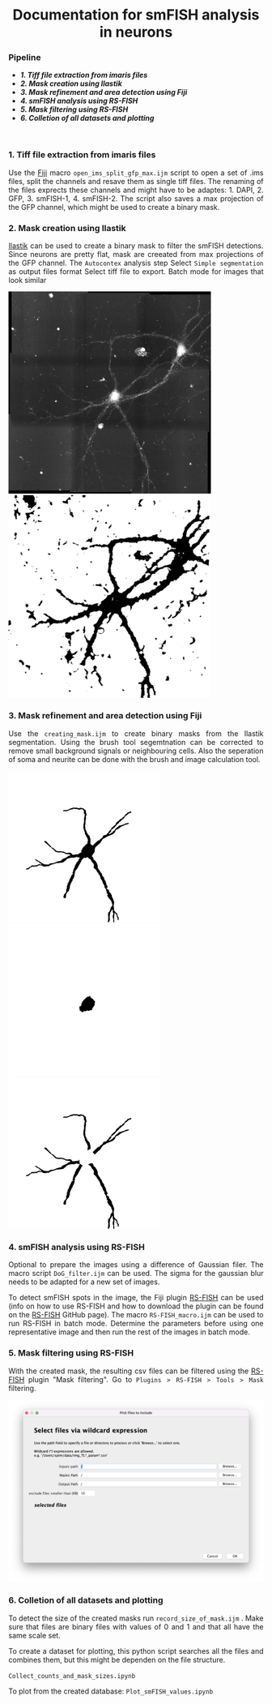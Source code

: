 <div align="center">
  
# Documentation for smFISH analysis in neurons

</div>


### Pipeline

* _**1.	Tiff file extraction from imaris files**_
* _**2.	Mask creation using Ilastik**_
* _**3.	Mask refinement and area detection using Fiji**_
* _**4.	smFISH analysis using RS-FISH**_
* _**5.	Mask filtering using RS-FISH**_
* _**6.	Colletion of all datasets and plotting**_



<br />

<div style="text-align: justify">
  
 ### 1.	Tiff file extraction from imaris files
  
  Use the [Fiji](https://fiji.sc/) macro ```open_ims_split_gfp_max.ijm``` script to open a set of .ims files, split the channels and resave them as single tiff files. The renaming of the files exprects these channels and might have to be adaptes: 1. DAPI, 2. GFP, 3. smFISH-1, 4. smFISH-2. The script also  saves a max projection of the GFP channel, which might be used to create a binary mask.
  
  
 ### 2.	Mask creation using Ilastik
  
  [Ilastik](https://www.ilastik.org/) can be used to create a binary mask to filter the smFISH detections. Since neurons are pretty flat, mask are creeated from max projections of the GFP  channel. 
  The ```Autocontex``` analysis step
  Select ```Simple segmentation``` as output files format
  Select tiff file to export. 
  Batch mode for images that look similar
    
  <img src="https://github.com/LauraBreimann/smFISH_neuron_analysis/blob/main/screenshots/GFP_max.jpg" alt="Max projection of the GFP channel" width="400">
  
   <img src="https://github.com/LauraBreimann/smFISH_neuron_analysis/blob/main/screenshots/mask_after_ilastik.png" alt="Binary mask after ilastik segmentation" width="400">
  
  
  
  
 ### 3.	Mask refinement and area detection using Fiji
  
  Use the ```creating_mask.ijm``` to create binary masks from the Ilastik segmentation. 
  Using the brush tool segemtnation can be corrected to remove small background signals or neighbouring cells. 
  Also the seperation of soma and neurite can be done with the brush and image calculation tool. 
  
  <img src="https://github.com/LauraBreimann/smFISH_neuron_analysis/blob/main/screenshots/mask_total_neuron.png" alt="Binary mask of the full neuron" width="300">
  
  <img src="https://github.com/LauraBreimann/smFISH_neuron_analysis/blob/main/screenshots/mask_soma.png" alt="Binary mask of the soma" width="300">
  
  <img src="https://github.com/LauraBreimann/smFISH_neuron_analysis/blob/main/screenshots/mask_neurite.png" alt="Binary mask of the neurite" width="300">
  

  
 ### 4.	smFISH analysis using RS-FISH
  
 Optional to prepare the images using a difference of Gaussian filer. The macro script ```DoG_filter.ijm``` can be used. The sigma for the gaussian blur needs to be adapted for a new set of images. 
  
 To detect smFISH spots in the image, the Fiji plugin [RS-FISH](https://github.com/PreibischLab/RS-FISH) can be used (info on how to use RS-FISH and how to download the plugin can be found on the [RS-FISH](https://github.com/PreibischLab/RS-FISH) GitHub page). The macro ```RS-FISH_macro.ijm``` can be used to run RS-FISH in batch mode. Determine the parameters before using one representative image and then run the rest of the images in batch mode. 
  
  
 ### 5.	Mask filtering using RS-FISH
  
  With the created mask, the resulting csv files can be filtered using the [RS-FISH](https://github.com/PreibischLab/RS-FISH) plugin "Mask filtering". Go to ```Plugins > RS-FISH > Tools > Mask``` filtering. 
  
 
  <img src="https://github.com/LauraBreimann/smFISH_neuron_analysis/blob/main/screenshots/mask_filtering_plugin.png" alt="Screenshot of the mask filtering plugin" width="800">
  
  
  
 ### 6.	Colletion of all datasets and plotting
  
  To detect the size of the created masks run ```record_size_of_mask.ijm``` . Make sure that files are binary files with values of 0 and 1 and that all have the same scale set. 
  
  To create a dataset for plotting, this python script searches all the files and combines them, but this might be dependen on the file structure. 
  
  ```Collect_counts_and_mask_sizes.ipynb```
  
  To plot from the created database: ```Plot_smFISH_values.ipynb```
